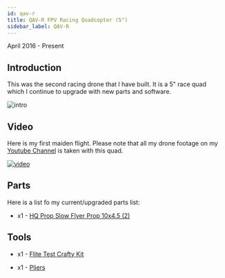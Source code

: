 ```yaml
---
id: qav-r
title: QAV-R FPV Racing Quadcopter (5")
sidebar_label: QAV-R
---
```

April 2016 - Present

## Introduction

This was the second racing drone that I have built. It is a 5" race quad which I continue to upgrade with new parts and software. 

![intro](assets/drones/qav-r/intro.jpg)

## Video

Here is my first maiden flight. Please note that all my drone footage on my [Youtube Channel](https://www.youtube.com/channel/UCYIknwUG33u7_Se2__GrHrg) is taken with this quad.

[![video](assets/drones/qav-r/video.jpg)](https://www.youtube.com/watch?v=aSrFUe3jUjA)

## Parts

Here is a list fo my current/upgraded parts list:

* x1 - [HQ Prop Slow Flyer Prop 10x4.5 (2)](https://store.flitetest.com/hq-prop-slow-flyer-prop-10x4.5-2-hq-p010110450/p694739)

## Tools

* x1 - [Flite Test Crafty Kit](https://store.flitetest.com/flite-test-crafty-kit-flt-5010/p791877)

* x1 - [Pliers](https://www.amazon.com/Tools-VISE-GRIP-Pliers-6-Inch-2078216/dp/B000A0OW2M?ref_=Oct_BSellerC_553314_1&pf_rd_p=192c0672-a4fc-5e22-b935-349dd71711e1&pf_rd_s=merchandised-search-6&pf_rd_t=101&pf_rd_i=553314&pf_rd_m=ATVPDKIKX0DER&pf_rd_r=2M4HQBG3AXGM6CT25QDS&pf_rd_r=2M4HQBG3AXGM6CT25QDS&pf_rd_p=192c0672-a4fc-5e22-b935-349dd71711e1)

